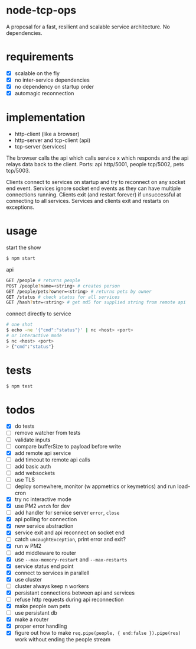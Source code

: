 # node-tcp-ops
A proposal for a fast, resilient and scalable service architecture. No dependencies.

# requirements
- [x] scalable on the fly
- [x] no inter-service dependencies
- [x] no dependency on startup order
- [x] automagic reconnection

# implementation
- http-client (like a browser)
- http-server and tcp-client (api)
- tcp-server (services)

The browser calls the api which calls service x which responds and the api relays data back to the client. Ports: api http/5001, people tcp/5002, pets tcp/5003.

Clients connect to services on startup and try to reconnect on any socket end event. Services ignore socket end events as they can have multiple connections running. Clients exit (and restart forever) if unsuccessful at connecting to all services. Services and clients exit and restarts on exceptions.

# usage
start the show
```bash
$ npm start
```
api
```bash
GET /people # returns people
POST /people?name=<string> # creates person
GET /people/pets?owner=<string> # returns pets by owner
GET /status # check status for all services
GET /hash?str=<string> # get md5 for supplied string from remote api
```
connect directly to service
```bash
# one shot
$ echo -ne '{"cmd":"status"}' | nc <host> <port>
# or interactive mode
$ nc <host> <port>
> {"cmd":"status"}
```

# tests
```bash
$ npm test
```

# todos
- [x] do tests
- [ ] remove watcher from tests
- [ ] validate inputs
- [ ] compare bufferSize to payload before write
- [x] add remote api service
- [ ] add timeout to remote api calls
- [ ] add basic auth
- [ ] add websockets
- [ ] use TLS
- [ ] deploy somewhere, monitor (w appmetrics or keymetrics) and run load-cron
- [x] try nc interactive mode
- [x] use PM2 `watch` for dev
- [ ] add handler for service server `error`, `close`
- [x] api polling for connection
- [x] new service abstraction
- [x] service exit and api reconnect on socket end
- [ ] catch `uncaughtException`, print error and exit?
- [x] run w PM2
- [ ] add middleware to router
- [x] use `--max-memory-restart` and `--max-restarts`
- [x] service status end point
- [x] connect to services in parallell
- [x] use cluster
- [ ] cluster always keep n workers
- [x] persistant connections between api and services
- [ ] refuse http requests during api reconnection
- [x] make people own pets
- [ ] use persistant db
- [x] make a router
- [x] proper error handling
- [x] figure out how to make `req.pipe(people, { end:false }).pipe(res)` work without ending the people stream
